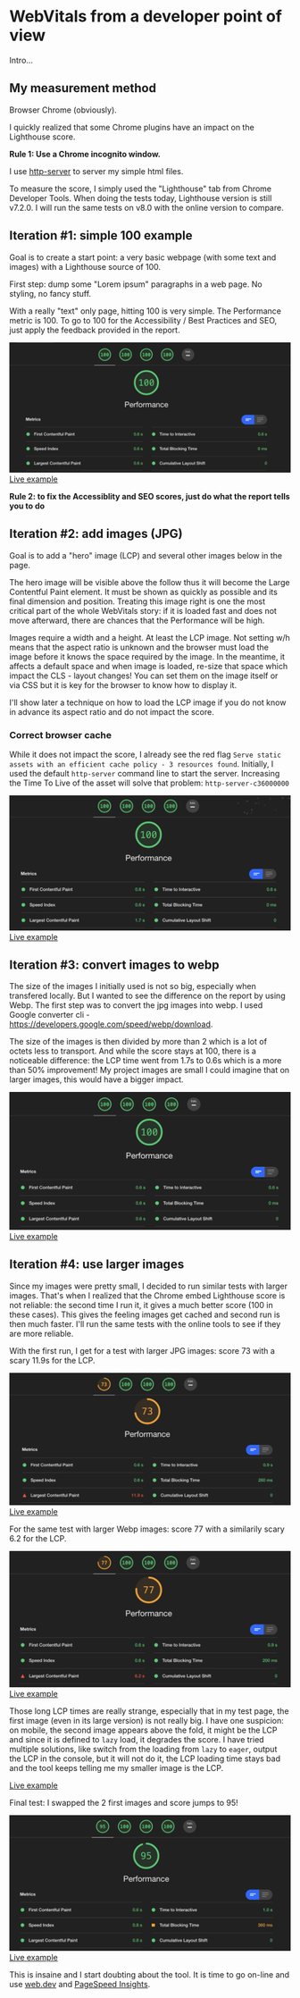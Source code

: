 # WebVitals from a developer point of view

Intro...

## My measurement method

Browser Chrome (obviously).

I quickly realized that some Chrome plugins have an impact on the Lighthouse score.

**Rule 1: Use a Chrome incognito window.**

I use [http-server](https://github.com/http-party/http-server) to server my simple html files.

To measure the score, I simply used the "Lighthouse" tab from Chrome Developer Tools. When doing the tests today, Lighthouse version is still v7.2.0. I will run the same tests on v8.0 with the online version to compare.

## Iteration #1: simple 100 example

Goal is to create a start point: a very basic webpage (with some text and images) with a Lighthouse source of 100.

First step: dump some "Lorem ipsum" paragraphs in a web page. No styling, no fancy stuff.

With a really "text" only page, hitting 100 is very simple. The Performance metric is 100. To go to 100 for the Accessibility / Best Practices and SEO, just apply the feedback provided in the report.

![Score for Simple page with paragraphs](./simple/100.png)
[Live example](https://main--webvitals--kptdobe.hlx.live/simple/)

**Rule 2: to fix the Accessiblity and SEO scores, just do what the report tells you to do**

## Iteration #2: add images (JPG)

Goal is to add a "hero" image (LCP) and several other images below in the page.

The hero image will be visible above the follow thus it will become the Large Contentful Paint element. It must be shown as quickly as possible and its final dimension and position. Treating this image right is one the most critical part of the whole WebVitals story: if it is loaded fast and does not move afterward, there are chances that the Performance will be high.

Images require a width and a height. At least the LCP image. Not setting w/h means that the aspect ratio is unknown and the browser must load the image before it knows the space required by the image. In the meantime, it affects a default space and when image is loaded, re-size that space which impact the CLS - layout changes! You can set them on the image itself or via CSS but it is key for the browser to know how to display it.

I'll show later a technique on how to load the LCP image if you do not know in advance its aspect ratio and do not impact the score.

### Correct browser cache

While it does not impact the score, I already see the red flag `Serve static assets with an efficient cache policy - 3 resources found`. Initially, I used the default `http-server` command line to start the server. Increasing the Time To Live of the asset will solve that problem: `http-server-c36000000`

![Score for Simple page with paragraphs and jpegs](./with_jpg/100.png)
[Live example](https://main--webvitals--kptdobe.hlx.live/with_jpg/)

## Iteration #3: convert images to webp

The size of the images I initially used is not so big, especially when transfered locally. But I wanted to see the difference on the report by using Webp. 
The first step was to convert the jpg images into webp. I used Google converter cli - https://developers.google.com/speed/webp/download.

The size of the images is then divided by more than 2 which is a lot of octets less to transport. And while the score stays at 100, there is a noticeable difference: the LCP time went from 1.7s to 0.6s which is a more than 50% improvement! My project images are small I could imagine that on larger images, this would have a bigger impact.

![Score for Simple page with paragraphs and webps](./with_webp/100.png)
[Live example](https://main--webvitals--kptdobe.hlx.live/with_webp/)

## Iteration #4: use larger images

Since my images were pretty small, I decided to run similar tests with larger images. That's when I realized that the Chrome embed Lighthouse score is not reliable: the second time I run it, it gives a much better score (100 in these cases). This gives the feeling images get cached and second run is then much faster. I'll run the same tests with the online tools to see if they are more reliable.

With the first run, I get for a test with larger JPG images: score 73 with a scary 11.9s for the LCP.

![Score for Simple page with paragraphs and large jpegs](./with_large_jpg/73.png)
[Live example](https://main--webvitals--kptdobe.hlx.live/with_large_jpg/)

For the same test with larger Webp images: score 77 with a similarily scary 6.2 for the LCP.

![Score for Simple page with paragraphs and large webps](./with_large_webp/77.png)
[Live example](https://main--webvitals--kptdobe.hlx.live/with_large_webp/)

Those long LCP times are really strange, especially that in my test page, the first image (even in its large version) is not really big. I have one suspicion: on mobile, the second image appears above the fold, it might be the LCP and since it is defined to `lazy` load, it degrades the score.
I have tried multiple solutions, like switch from the loading from `lazy` to `eager`, output the LCP in the console, but it will not do it, the LCP loading time stays bad and the tool keeps telling me my smaller image is the LCP.

[Live example](https://main--webvitals--kptdobe.hlx.live/with_large_webp/index_debug_LCP.html)

Final test: I swapped the 2 first images and score jumps to 95!

![Score for Simple page with paragraphs and large webps 2](./with_large_webp2/95.png)
[Live example](https://main--webvitals--kptdobe.hlx.live/with_large_webp2/)

This is insaine and I start doubting about the tool. It is time to go on-line and use [web.dev](https://web.dev/measure/) and [PageSpeed Insights](https://developers.google.com/speed/pagespeed/insights/).
